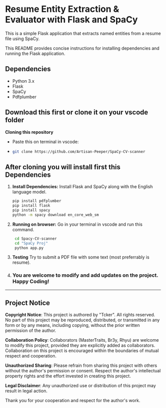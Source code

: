 # Resume Entity Extraction & Evaluator with Flask and SpaCy

This is a simple Flask application that extracts named entities from a resume file using SpaCy.


This README provides concise instructions for installing dependencies and running the Flask application.
## Dependencies

- Python 3.x
- Flask
- SpaCy
- Pdfplumber

## Download this first or clone it on your vscode folder
**Cloning this repository**
- Paste this on terminal in vscode:
- ```bash 
  git clone https://github.com/Artisan-Peeper/SpaCy-CV-scanner

## After cloning you will install first this Dependencies 

1. **Install Dependencies:** Install Flask and SpaCy along with the English language model.
   ```bash
   pip install pdfplumber
   pip install flask
   pip install spacy
   python -m spacy download en_core_web_sm

2. **Running on browser:** Go in your terminal in vscode and run this command.
   ```bash
    cd Spacy-CV-scanner
    cd "SpaCy Proj"
    python app.py

3. **Testing** Try to submit a PDF file with some text (most preferrably is resume).
4. ### You are welcome to modify and add updates on the project. Happy Coding!

---

## Project Notice

**Copyright Notice**: This project is authored by "Tcker". All rights reserved. No part of this project may be reproduced, distributed, or transmitted in any form or by any means, including copying, without the prior written permission of the author.

**Collaboration Policy**: Collaborators (MasterTraits, Br3y, Rhyu) are welcome to modify this project, provided they are explicitly added as collaborators. Collaboration on this project is encouraged within the boundaries of mutual respect and cooperation.

**Unauthorized Sharing**: Please refrain from sharing this project with others without the author's permission or consent. Respect the author's intellectual property rights and the effort invested in creating this project.

**Legal Disclaimer**: Any unauthorized use or distribution of this project may result in legal action.

Thank you for your cooperation and respect for the author's work.

